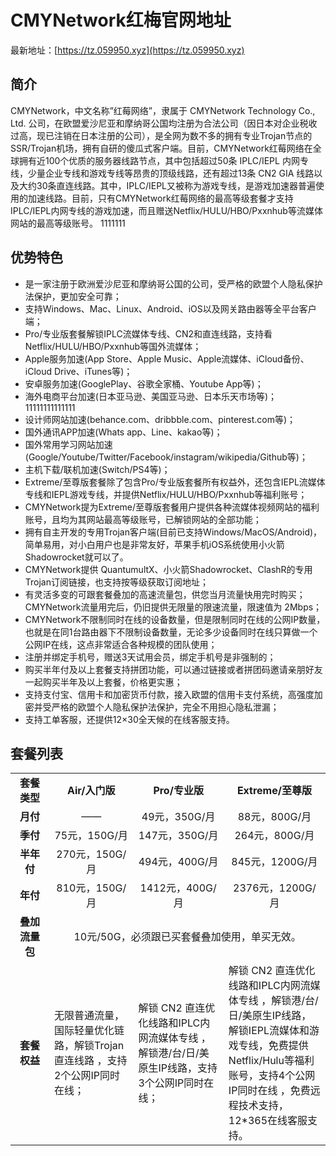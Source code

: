 # CMYNetwork红梅官网地址

最新地址：[https://tz.059950.xyz](https://tz.059950.xyz)

## 简介

CMYNetwork，中文名称”红莓网络”，隶属于 CMYNetwork Technology Co., Ltd. 公司，在欧盟爱沙尼亚和摩纳哥公国均注册为合法公司（因日本对企业税收过高，现已注销在日本注册的公司），是全网为数不多的拥有专业Trojan节点的SSR/Trojan机场，拥有自研的傻瓜式客户端。目前，CMYNetwork红莓网络在全球拥有近100个优质的服务器线路节点，其中包括超过50条 IPLC/IEPL 内网专线，少量企业专线和游戏专线等昂贵的顶级线路，还有超过13条 CN2 GIA 线路以及大约30条直连线路。其中，IPLC/IEPL又被称为游戏专线，是游戏加速器普遍使用的加速线路。目前，只有CMYNetwork红莓网络的最高等级套餐才支持IPLC/IEPL内网专线的游戏加速，而且赠送Netflix/HULU/HBO/Pxxnhub等流媒体网站的最高等级账号。
1111111
## 优势特色

<ul>
<li>是一家注册于欧洲爱沙尼亚和摩纳哥公国的公司，受严格的欧盟个人隐私保护法保护，更加安全可靠；</li>
<li>支持Windows、Mac、Linux、Android、iOS以及网关路由器等全平台客户端；</li>
<li>Pro/专业版套餐解锁IPLC流媒体专线、CN2和直连线路，支持看Netflix/HULU/HBO/Pxxnhub等国外流媒体；</li>
<li>Apple服务加速(App Store、Apple Music、Apple流媒体、iCloud备份、iCloud Drive、iTunes等)；</li>
<li>安卓服务加速(GooglePlay、谷歌全家桶、Youtube App等)；</li>
<li>海外电商平台加速(日本亚马逊、美国亚马逊、日本乐天市场等)；</li>11111111111111
<li>设计师网站加速(behance.com、dribbble.com、pinterest.com等)；</li>
<li>国外通讯APP加速(Whats app、Line、kakao等)；</li>
<li>国外常用学习网站加速(Google/Youtube/Twitter/Facebook/instagram/wikipedia/Github等)；</li>
<li>主机下载/联机加速(Switch/PS4等)；</li>
<li>Extreme/至尊版套餐除了包含Pro/专业版套餐所有权益外，还包含IEPL流媒体专线和IEPL游戏专线，并提供Netflix/HULU/HBO/Pxxnhub等福利账号；</li>
<li>CMYNetwork提为Extreme/至尊版套餐用户提供各种流媒体视频网站的福利账号，且均为其网站最高等级账号，已解锁网站的全部功能；</li>
<li>拥有自主开发的专用Trojan客户端(目前已支持Windows/MacOS/Android)，简单易用，对小白用户也是非常友好，苹果手机iOS系统使用小火箭Shadowrocket就可以了。</li>
<li>CMYNetwork提供 QuantumultX、小火箭Shadowrocket、ClashR的专用Trojan订阅链接，也支持按等级获取订阅地址；</li>
<li>有灵活多变的可跟套餐叠加的高速流量包，供您当月流量快用完时购买；<br>
CMYNetwork流量用完后，仍旧提供无限量的限速流量，限速值为 2Mbps；</li>
<li>CMYNetwork不限制同时在线的设备数量，但是限制同时在线的公网IP数量，也就是在同1台路由器下不限制设备数量，无论多少设备同时在线只算做一个公网IP在线，这点非常适合各种规模的团队使用；</li>
<li>注册并绑定手机号，赠送3天试用会员，绑定手机号是非强制的；</li>
<li>购买半年付及以上套餐支持拼团功能，可以通过链接或者拼团码邀请亲朋好友一起购买半年及以上套餐，价格更实惠；</li>
<li>支持支付宝、信用卡和加密货币付款，接入欧盟的信用卡支付系统，高强度加密并受严格的欧盟个人隐私保护法保护，完全不用担心隐私泄漏；</li>
<li>支持工单客服，还提供12×30全天候的在线客服支持。</li>
</ul>

## 套餐列表

<table style="border-collapse: collapse; width: 100%;">
<tbody>
<tr>
<td style="text-align: center; width: 12.3247%;"><strong>套餐类型</strong></td>
<td style="text-align: center; width: 26.6534%;"><strong>Air/入门版</strong></td>
<td style="text-align: center; width: 28.6573%;"><strong>Pro/专业版</strong></td>
<td style="text-align: center; width: 32.3647%;"><strong>Extreme/至尊版</strong></td>
</tr>
<tr>
<td style="text-align: center; width: 12.3247%;"><strong>月付</strong></td>
<td style="text-align: center; width: 26.6534%;">——</td>
<td style="text-align: center; width: 28.6573%;">49元，350G/月</td>
<td style="text-align: center; width: 32.3647%;">88元，800G/月</td>
</tr>
<tr>
<td style="text-align: center; width: 12.3247%;"><strong>季付</strong></td>
<td style="text-align: center; width: 26.6534%;">75元，150G/月</td>
<td style="text-align: center; width: 28.6573%;">147元，350G/月</td>
<td style="text-align: center; width: 32.3647%;">264元，800G/月</td>
</tr>
<tr>
<td style="text-align: center; width: 12.3247%;"><strong>半年付</strong></td>
<td style="text-align: center; width: 26.6534%;">270元，150G/月</td>
<td style="text-align: center; width: 28.6573%;">494元，400G/月</td>
<td style="text-align: center; width: 32.3647%;">845元，1200G/月</td>
</tr>
<tr>
<td style="text-align: center; width: 12.3247%;"><strong>年付</strong></td>
<td style="text-align: center; width: 26.6534%;">810元，150G/月</td>
<td style="text-align: center; width: 28.6573%;">1412元，400G/月</td>
<td style="text-align: center; width: 32.3647%;">2376元，1200G/月</td>
</tr>
<tr>
<td style="text-align: center; width: 12.3247%;"><strong>叠加流量包</strong></td>
<td style="text-align: center; width: 87.6754%;" colspan="3">10元/50G，必须跟已买套餐叠加使用，单买无效。</td>
</tr>
<tr>
<td style="text-align: center; width: 12.3247%;"><strong>套餐权益</strong></td>
<td style="width: 26.6534%; text-align: left;">无限普通流量，国际轻量优化链路，解锁Trojan直连线路 ，支持2个公网IP同时在线；</td>
<td style="width: 28.6573%; text-align: left;">解锁 CN2 直连优化线路和IPLC内网流媒体专线 ，解锁港/台/日/美 原生IP线路，支持3个公网IP同时在线；</td>
<td style="width: 32.3647%; text-align: left;">解锁 CN2 直连优化线路和IPLC内网流媒体专线 ，解锁港/台/日/美原生IP线路，解锁IEPL流媒体和游戏专线，免费提供Netflix/Hulu等福利账号，支持4个公网IP同时在线 ，免费远程技术支持，12*365在线客服支持。</td>
</tr>
</tbody>
</table>

